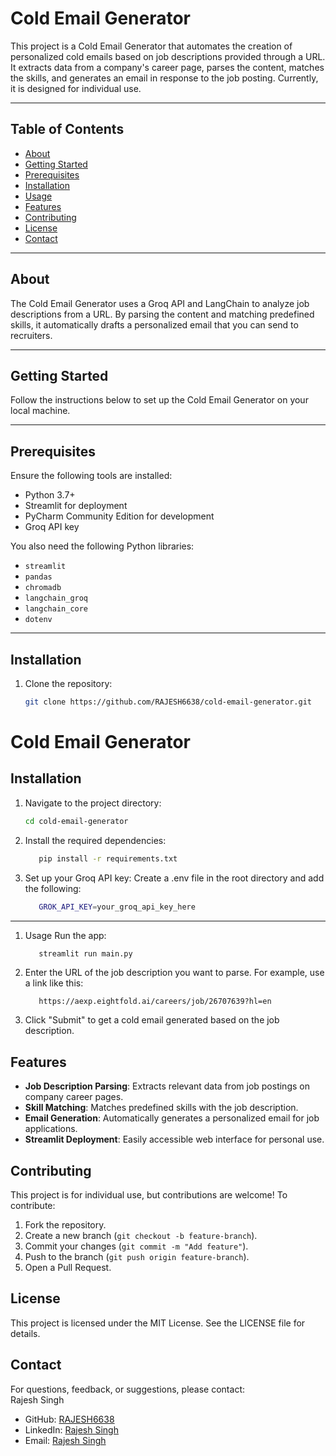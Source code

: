 # Cold Email Generator  

This project is a Cold Email Generator that automates the creation of personalized cold emails based on job descriptions provided through a URL. It extracts data from a company's career page, parses the content, matches the skills, and generates an email in response to the job posting. Currently, it is designed for individual use.  

---

## Table of Contents  
- [About](#about)  
- [Getting Started](#getting-started)  
- [Prerequisites](#prerequisites)  
- [Installation](#installation)  
- [Usage](#usage)  
- [Features](#features)  
- [Contributing](#contributing)  
- [License](#license)  
- [Contact](#contact)  

---

## About  
The Cold Email Generator uses a Groq API and LangChain to analyze job descriptions from a URL. By parsing the content and matching predefined skills, it automatically drafts a personalized email that you can send to recruiters.  

---

## Getting Started  
Follow the instructions below to set up the Cold Email Generator on your local machine.

---

## Prerequisites  
Ensure the following tools are installed:  
- Python 3.7+  
- Streamlit for deployment  
- PyCharm Community Edition for development  
- Groq API key  

You also need the following Python libraries:  
- `streamlit`  
- `pandas`  
- `chromadb`  
- `langchain_groq`  
- `langchain_core`  
- `dotenv`  

---

## Installation  

1. Clone the repository:  
   ```bash  
   git clone https://github.com/RAJESH6638/cold-email-generator.git  

# Cold Email Generator

## Installation

1. Navigate to the project directory:

   ```bash
   cd cold-email-generator
   
2. Install the required dependencies:

   ```bash
      pip install -r requirements.txt

3. Set up your Groq API key:
   Create a .env file in the root directory and add the following:

   ```bash
      GROK_API_KEY=your_groq_api_key_here  
---

1. Usage
   Run the app:

   ```bash
      streamlit run main.py  

2. Enter the URL of the job description you want to parse. For example, use a link like this:

   ```text
      https://aexp.eightfold.ai/careers/job/26707639?hl=en  

3. Click "Submit" to get a cold email generated based on the job description.

## Features

- **Job Description Parsing**: Extracts relevant data from job postings on company career pages.
- **Skill Matching**: Matches predefined skills with the job description.
- **Email Generation**: Automatically generates a personalized email for job applications.
- **Streamlit Deployment**: Easily accessible web interface for personal use.

## Contributing

This project is for individual use, but contributions are welcome! To contribute:

1. Fork the repository.
2. Create a new branch (`git checkout -b feature-branch`).
3. Commit your changes (`git commit -m "Add feature"`).
4. Push to the branch (`git push origin feature-branch`).
5. Open a Pull Request.

## License

This project is licensed under the MIT License. See the LICENSE file for details.

## Contact

For questions, feedback, or suggestions, please contact:  
Rajesh Singh  
- GitHub: [RAJESH6638](https://github.com/RAJESH6638)  
- LinkedIn: [Rajesh Singh](https://www.linkedin.com/in/rajesh-singh/)
- Email: [Rajesh Singh](writetorajesh1214@gmail.com)
 
